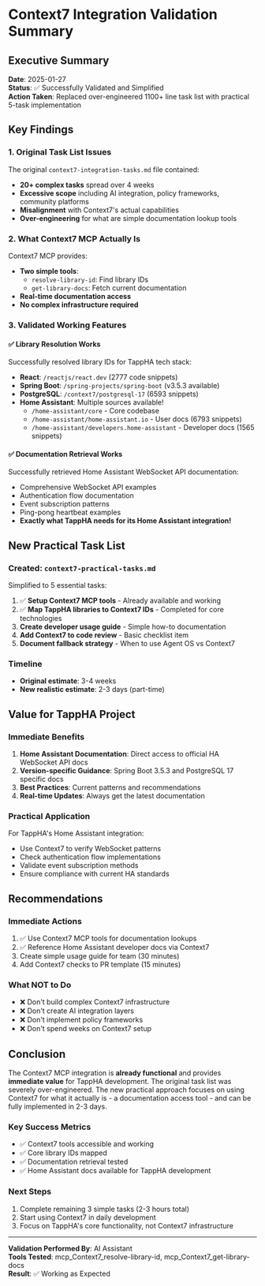 # Context7 Integration Validation Summary

## Executive Summary
**Date**: 2025-01-27  
**Status**: ✅ Successfully Validated and Simplified  
**Action Taken**: Replaced over-engineered 1100+ line task list with practical 5-task implementation

## Key Findings

### 1. Original Task List Issues
The original `context7-integration-tasks.md` file contained:
- **20+ complex tasks** spread over 4 weeks
- **Excessive scope** including AI integration, policy frameworks, community platforms
- **Misalignment** with Context7's actual capabilities
- **Over-engineering** for what are simple documentation lookup tools

### 2. What Context7 MCP Actually Is
Context7 MCP provides:
- **Two simple tools**:
  - `resolve-library-id`: Find library IDs
  - `get-library-docs`: Fetch current documentation
- **Real-time documentation access**
- **No complex infrastructure required**

### 3. Validated Working Features

#### ✅ Library Resolution Works
Successfully resolved library IDs for TappHA tech stack:
- **React**: `/reactjs/react.dev` (2777 code snippets)
- **Spring Boot**: `/spring-projects/spring-boot` (v3.5.3 available)
- **PostgreSQL**: `/context7/postgresql-17` (6593 snippets)
- **Home Assistant**: Multiple sources available!
  - `/home-assistant/core` - Core codebase
  - `/home-assistant/home-assistant.io` - User docs (6793 snippets)
  - `/home-assistant/developers.home-assistant` - Developer docs (1565 snippets)

#### ✅ Documentation Retrieval Works
Successfully retrieved Home Assistant WebSocket API documentation:
- Comprehensive WebSocket API examples
- Authentication flow documentation
- Event subscription patterns
- Ping-pong heartbeat examples
- **Exactly what TappHA needs for its Home Assistant integration!**

## New Practical Task List

### Created: `context7-practical-tasks.md`
Simplified to 5 essential tasks:
1. ✅ **Setup Context7 MCP tools** - Already available and working
2. ✅ **Map TappHA libraries to Context7 IDs** - Completed for core technologies
3. **Create developer usage guide** - Simple how-to documentation
4. **Add Context7 to code review** - Basic checklist item
5. **Document fallback strategy** - When to use Agent OS vs Context7

### Timeline
- **Original estimate**: 3-4 weeks
- **New realistic estimate**: 2-3 days (part-time)

## Value for TappHA Project

### Immediate Benefits
1. **Home Assistant Documentation**: Direct access to official HA WebSocket API docs
2. **Version-specific Guidance**: Spring Boot 3.5.3 and PostgreSQL 17 specific docs
3. **Best Practices**: Current patterns and recommendations
4. **Real-time Updates**: Always get the latest documentation

### Practical Application
For TappHA's Home Assistant integration:
- Use Context7 to verify WebSocket patterns
- Check authentication flow implementations
- Validate event subscription methods
- Ensure compliance with current HA standards

## Recommendations

### Immediate Actions
1. ✅ Use Context7 MCP tools for documentation lookups
2. ✅ Reference Home Assistant developer docs via Context7
3. Create simple usage guide for team (30 minutes)
4. Add Context7 checks to PR template (15 minutes)

### What NOT to Do
- ❌ Don't build complex Context7 infrastructure
- ❌ Don't create AI integration layers
- ❌ Don't implement policy frameworks
- ❌ Don't spend weeks on Context7 setup

## Conclusion

The Context7 MCP integration is **already functional** and provides **immediate value** for TappHA development. The original task list was severely over-engineered. The new practical approach focuses on using Context7 for what it actually is - a documentation access tool - and can be fully implemented in 2-3 days.

### Key Success Metrics
- ✅ Context7 tools accessible and working
- ✅ Core library IDs mapped
- ✅ Documentation retrieval tested
- ✅ Home Assistant docs available for TappHA development

### Next Steps
1. Complete remaining 3 simple tasks (2-3 hours total)
2. Start using Context7 in daily development
3. Focus on TappHA's core functionality, not Context7 infrastructure

---

**Validation Performed By**: AI Assistant  
**Tools Tested**: mcp_Context7_resolve-library-id, mcp_Context7_get-library-docs  
**Result**: ✅ Working as Expected